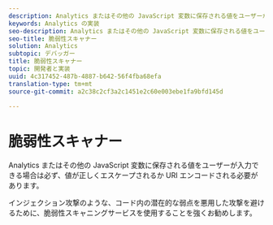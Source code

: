 ```yaml
---
description: Analytics またはその他の JavaScript 変数に保存される値をユーザーが入力できる場合は必ず、値が正しくエスケープされるか URI エンコードされる必要があります。
keywords: Analytics の実装
seo-description: Analytics またはその他の JavaScript 変数に保存される値をユーザーが入力できる場合は必ず、値が正しくエスケープされるか URI エンコードされる必要があります。
seo-title: 脆弱性スキャナー
solution: Analytics
subtopic: デバッガー
title: 脆弱性スキャナー
topic: 開発者と実装
uuid: 4c317452-487b-4887-b642-56f4fba68efa
translation-type: tm+mt
source-git-commit: a2c38c2cf3a2c1451e2c60e003ebe1fa9bfd145d

---
```



# 脆弱性スキャナー

Analytics またはその他の JavaScript 変数に保存される値をユーザーが入力できる場合は必ず、値が正しくエスケープされるか URI エンコードされる必要があります。

インジェクション攻撃のような、コード内の潜在的な弱点を悪用した攻撃を避けるために、脆弱性スキャニングサービスを使用することを強くお勧めします。
